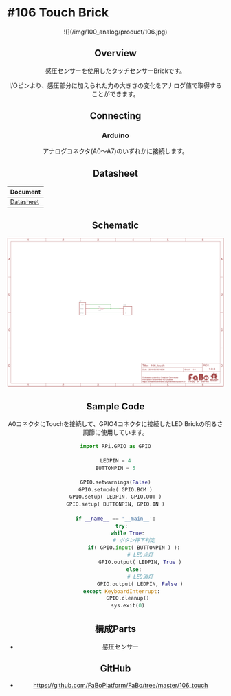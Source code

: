 # #106 Touch Brick
<center>![](/img/100_analog/product/106.jpg)
<!--COLORME-->

## Overview
感圧センサーを使用したタッチセンサーBrickです。

I/Oピンより、感圧部分に加えられた力の大きさの変化をアナログ値で取得することができます。

## Connecting

### Arduino

アナログコネクタ(A0〜A7)のいずれかに接続します。

## Datasheet
| Document |
|:--|
| [Datasheet](http://interlinkelectronics.com/datasheets/Datasheet_FSR.pdf) |

## Schematic
![](/img/100_analog/schematic/106_touch.png)

## Sample Code

A0コネクタにTouchを接続して、GPIO4コネクタに接続したLED Brickの明るさ調節に使用しています。
```python
import RPi.GPIO as GPIO

LEDPIN = 4
BUTTONPIN = 5

GPIO.setwarnings(False)
GPIO.setmode( GPIO.BCM )
GPIO.setup( LEDPIN, GPIO.OUT )
GPIO.setup( BUTTONPIN, GPIO.IN )

if __name__ == '__main__':
    try:
        while True:
            # ボタン押下判定
            if( GPIO.input( BUTTONPIN ) ):
                # LED点灯
                GPIO.output( LEDPIN, True )
            else:
                # LED消灯
                GPIO.output( LEDPIN, False )
    except KeyboardInterrupt:
        GPIO.cleanup()
        sys.exit(0)
```

## 構成Parts
- 感圧センサー

## GitHub
- https://github.com/FaBoPlatform/FaBo/tree/master/106_touch
